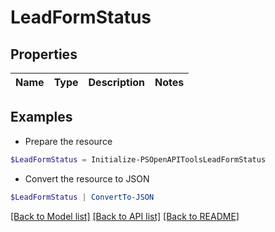 # LeadFormStatus
## Properties

Name | Type | Description | Notes
------------ | ------------- | ------------- | -------------

## Examples

- Prepare the resource
```powershell
$LeadFormStatus = Initialize-PSOpenAPIToolsLeadFormStatus 
```

- Convert the resource to JSON
```powershell
$LeadFormStatus | ConvertTo-JSON
```

[[Back to Model list]](../README.md#documentation-for-models) [[Back to API list]](../README.md#documentation-for-api-endpoints) [[Back to README]](../README.md)

